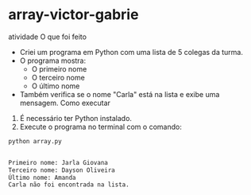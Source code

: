 # array-victor-gabrie
atividade
O que foi feito

- Criei um programa em Python com uma lista de 5 colegas da turma.
- O programa mostra:
  - O primeiro nome
  - O terceiro nome
  - O último nome
- Também verifica se o nome "Carla" está na lista e exibe uma mensagem.
Como executar

1. É necessário ter Python instalado.
2. Execute o programa no terminal com o comando:

```bash
python array.py


Primeiro nome: Jarla Giovana
Terceiro nome: Dayson Oliveira
Último nome: Amanda
Carla não foi encontrada na lista.
